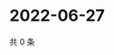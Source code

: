 # 2022-06-27

共 0 条

<!-- BEGIN WEIBO -->
<!-- 最后更新时间 Mon Jun 27 2022 11:48:24 GMT+0800 (China Standard Time) -->

<!-- END WEIBO -->
